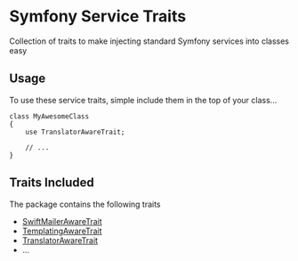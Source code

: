 # Symfony Service Traits #

Collection of traits to make injecting standard Symfony services into classes easy


## Usage ##

To use these service traits, simple include them in the top of your class...

    class MyAwesomeClass
    {
        use TranslatorAwareTrait;
        
        // ...
    }
    

## Traits Included ##

The package contains the following traits

* [SwiftMailerAwareTrait](src/ServiceTrait/SwiftMailerAwareTrait.php)
* [TemplatingAwareTrait](src/ServiceTrait/TemplatingAwareTrait.php)
* [TranslatorAwareTrait](src/ServiceTrait/TranslatorAwareTrait.php)
* ...